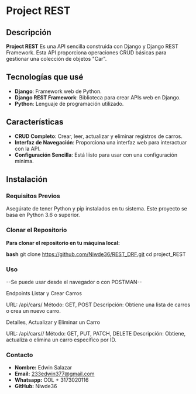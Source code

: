 # Project REST

## Descripción

**Project REST** Es una API sencilla construida con Django y Django REST Framework. Esta API proporciona operaciones CRUD básicas para gestionar una colección de objetos "Car".

## Tecnologías que usé

- **Django**: Framework web de Python.
- **Django REST Framework**: Biblioteca para crear APIs web en Django.
- **Python**: Lenguaje de programación utilizado.

## Características

- **CRUD Completo**: Crear, leer, actualizar y eliminar registros de carros.
- **Interfaz de Navegación**: Proporciona una interfaz web para interactuar con la API.
- **Configuración Sencilla**: Está liisto para usar con una configuración mínima.

## Instalación

### Requisitos Previos

Asegúrate de tener Python y pip instalados en tu sistema. Este proyecto se basa en Python 3.6 o superior.


### Clonar el Repositorio

**Para clonar el repositorio en tu máquina local:**

**bash**
git clone https://github.com/Niwde36/REST_DRF.git
cd project_REST

### Uso
--Se puede usar desde el navegador o con POSTMAN--

Endpoints
Listar y Crear Carros

URL: /api/cars/
Método: GET, POST
Descripción: Obtiene una lista de carros o crea un nuevo carro.

Detalles, Actualizar y Eliminar un Carro

URL: /api/cars/<id>/
Método: GET, PUT, PATCH, DELETE
Descripción: Obtiene, actualiza o elimina un carro específico por ID.

### Contacto
- **Nombre:** Edwin Salazar
- **Email:** 233edwin377@gmail.com
- **Whatsapp:** COL + 3173020116
- **GitHub:** Niwde36